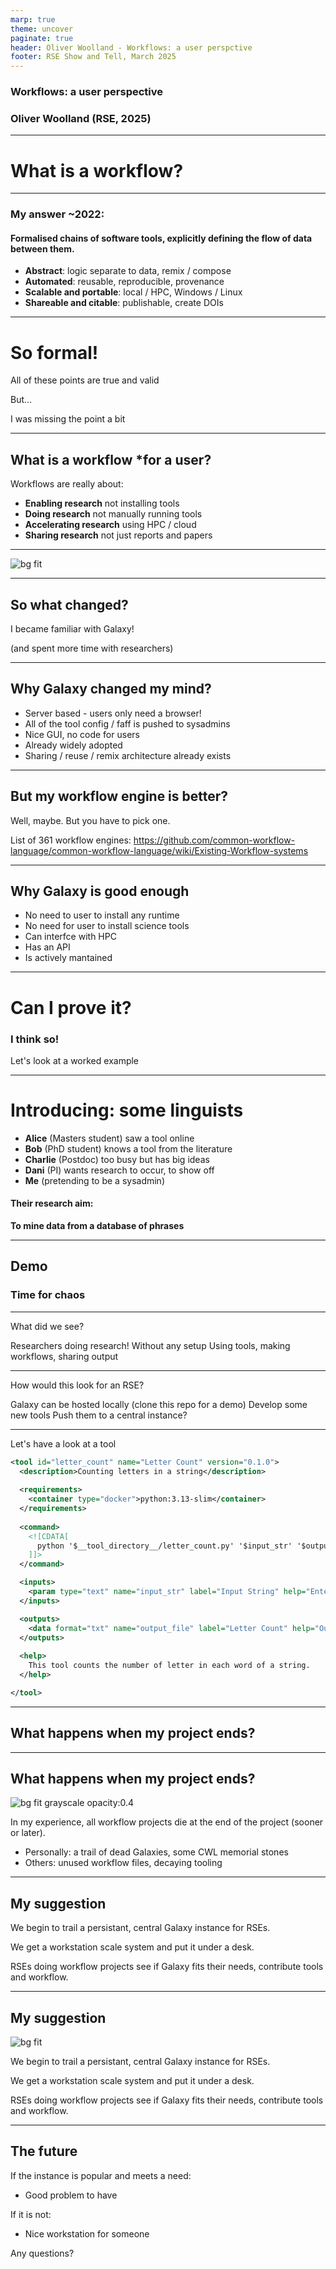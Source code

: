 ```yaml
---
marp: true
theme: uncover
paginate: true
header: Oliver Woolland - Workflows: a user perspctive
footer: RSE Show and Tell, March 2025
---
```


### **Workflows**: a user perspective
### Oliver Woolland (RSE, 2025)

---

# What is a workflow?

---
### My answer ~2022:

#### **Formalised chains of software tools, explicitly defining the flow of data between them.**

- **Abstract**: logic separate to data, remix / compose
- **Automated**: reusable, reproducible, provenance
- **Scalable and portable**: local / HPC, Windows / Linux
- **Shareable and citable**: publishable, create DOIs

---

# So formal!

All of these points are true and valid

But...

I was missing the point a bit

---

## What is a workflow *for a user?

Workflows are really about:
- **Enabling research** not installing tools 
- **Doing research** not manually running tools
- **Accelerating research** using HPC / cloud
- **Sharing research** not just reports and papers

---

![bg fit](./overall_workflow.png)


---

## So what changed?

I became familiar with Galaxy!

(and spent more time with researchers)

--- 

## Why Galaxy changed my mind?

- Server based - users only need a browser!
- All of the tool config / faff is pushed to sysadmins
- Nice GUI, no code for users
- Already widely adopted 
- Sharing / reuse / remix architecture already exists

--- 

## But my workflow engine is better?

Well, maybe. But you have to pick one.

List of 361 workflow engines:
https://github.com/common-workflow-language/common-workflow-language/wiki/Existing-Workflow-systems

---

## Why Galaxy is good enough

- No need to user to install any runtime
- No need for user to install science tools
- Can interfce with HPC
- Has an API
- Is actively mantained 

---

# **Can I prove it?**

### I think so! 
Let's look at a worked example

---

# Introducing: some linguists

- **Alice** (Masters student) saw a tool online
- **Bob** (PhD student) knows a tool from the literature
- **Charlie** (Postdoc) too busy but has big ideas
- **Dani** (PI) wants research to occur, to show off
- **Me** (pretending to be a sysadmin)

#### Their research aim: 
**To mine data from a database of phrases**

---

## Demo

### Time for chaos

--- 

What did we see?

Researchers doing research! Without any setup
Using tools, making workflows, sharing output

---

How would this look for an RSE?

Galaxy can be hosted locally (clone this repo for a demo)
Develop some new tools
Push them to a central instance?

---

Let's have a look at a tool

```xml
<tool id="letter_count" name="Letter Count" version="0.1.0">
  <description>Counting letters in a string</description>
  
  <requirements>
    <container type="docker">python:3.13-slim</container>
  </requirements>
  
  <command>
    <![CDATA[
      python '$__tool_directory__/letter_count.py' '$input_str' '$output_file'
    ]]>
  </command>

  <inputs>
    <param type="text" name="input_str" label="Input String" help="Enter the string to count the letters" />
  </inputs>

  <outputs>
    <data format="txt" name="output_file" label="Letter Count" help="Output file containing the letter count" />
  </outputs>
  
  <help>
    This tool counts the number of letter in each word of a string.
  </help>

</tool>
```

---

## What happens when my project ends?

---

## What happens when my project ends?

![bg fit grayscale opacity:0.4](./graveyard.jpg)

In my experience, all workflow projects die at the end of the project (sooner or later).

- Personally: a trail of dead Galaxies, some CWL memorial stones
- Others: unused workflow files, decaying tooling

---

## My suggestion

We begin to trail a persistant, central Galaxy instance for RSEs.

We get a workstation scale system and put it under a desk.

RSEs doing workflow projects see if Galaxy fits their needs, contribute tools and workflow.


---

## My suggestion

![bg fit](./nirvana.png)

We begin to trail a persistant, central Galaxy instance for RSEs.

We get a workstation scale system and put it under a desk.

RSEs doing workflow projects see if Galaxy fits their needs, contribute tools and workflow.

--- 

## The future

If the instance is popular and meets a need:
- Good problem to have

If it is not:
- Nice workstation for someone

Any questions?
